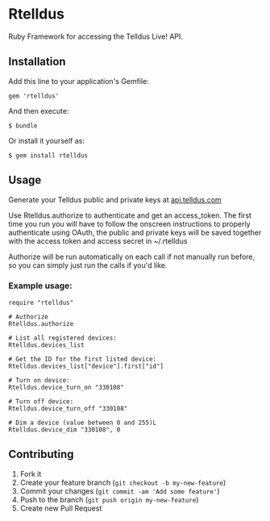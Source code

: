 # Rtelldus

Ruby Framework for accessing the Telldus Live! API.

## Installation

Add this line to your application's Gemfile:

    gem 'rtelldus'

And then execute:

    $ bundle

Or install it yourself as:

    $ gem install rtelldus

## Usage

Generate your Telldus public and private keys at [api.telldus.com](http://api.telldus.com/keys/index)

Use Rtelldus.authorize to authenticate and get an access_token. The first time you run you will have to follow the onscreen instructions to properly authenticate using OAuth, the public and private keys will be saved together with the access token and access secret in ~/.rtelldus

Authorize will be run automatically on each call if not manually run before, so you can simply just run the calls if you'd like.

### Example usage:

    require "rtelldus"

    # Authorize
    Rtelldus.authorize

    # List all registered devices:
    Rtelldus.devices_list

    # Get the ID for the first listed device:
    Rtelldus.devices_list["device"].first["id"]

    # Turn on device:
    Rtelldus.device_turn_on "330108"

    # Turn off device:
    Rtelldus.device_turn_off "330108"

    # Dim a device (value between 0 and 255)L
    Rtelldus.device_dim "330108", 0

## Contributing

1. Fork it
2. Create your feature branch (`git checkout -b my-new-feature`)
3. Commit your changes (`git commit -am 'Add some feature'`)
4. Push to the branch (`git push origin my-new-feature`)
5. Create new Pull Request
